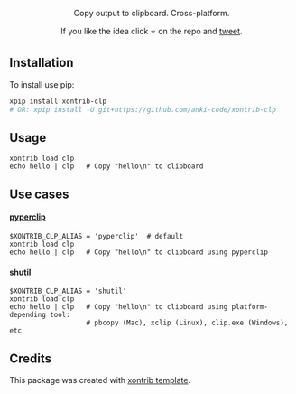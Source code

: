 <p align="center">
Copy output to clipboard. Cross-platform.
</p>

<p align="center">  
If you like the idea click ⭐ on the repo and <a href="https://twitter.com/intent/tweet?text=Nice%20xontrib%20for%20the%20xonsh%20shell!&url=https://github.com/anki-code/xontrib-clp" target="_blank">tweet</a>.
</p>

## Installation

To install use pip:

```bash
xpip install xontrib-clp
# OR: xpip install -U git+https://github.com/anki-code/xontrib-clp
```

## Usage

```xsh
xontrib load clp
echo hello | clp   # Copy "hello\n" to clipboard
```

## Use cases

#### [pyperclip](https://pypi.org/project/pyperclip/)
```xsh
$XONTRIB_CLP_ALIAS = 'pyperclip'  # default
xontrib load clp
echo hello | clp   # Copy "hello\n" to clipboard using pyperclip
```

#### shutil
```xsh
$XONTRIB_CLP_ALIAS = 'shutil'
xontrib load clp
echo hello | clp   # Copy "hello\n" to clipboard using platform-depending tool: 
                   # pbcopy (Mac), xclip (Linux), clip.exe (Windows), etc
```

## Credits

This package was created with [xontrib template](https://github.com/xonsh/xontrib-template).
